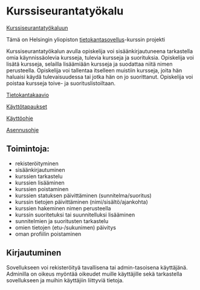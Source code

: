# Kurssiseurantatyökalu

[Kurssiseurantatyökaluun](https://courseeditor.herokuapp.com/)

Tämä on Helsingin yliopiston [tietokantasovellus](https://materiaalit.github.io/tsoha-20/osa0/)-kurssin projekti

Kurssiseurantatyökalun avulla opiskelija voi sisäänkirjautuneena tarkastella omia
käynnissäolevia kursseja, tulevia kursseja ja suorituksia. Opiskelija voi lisätä kursseja,
selailla lisäämiään kursseja ja suodattaa niitä nimen perusteella.
Opiskelija voi tallentaa itselleen muistiin kursseja, joita hän haluaisi käydä 
tulevaisuudessa tai jotka hän on jo suorittanut. Opiskelija voi poistaa kursseja toive- ja suorituslistoiltaan.

[Tietokantakaavio](https://github.com/AnnaKuokkanen/Kurssiseuranta/blob/master/Dokumentaatio/tietokantakaavio.md)

[Käyttötapaukset](https://github.com/AnnaKuokkanen/Kurssiseuranta/blob/master/Dokumentaatio/k%C3%A4ytt%C3%B6tapaukset.md)

[Käyttöohje](https://github.com/AnnaKuokkanen/Kurssiseuranta/blob/master/Dokumentaatio/k%C3%A4ytt%C3%B6ohje.md)

[Asennusohje](https://github.com/AnnaKuokkanen/Kurssiseuranta/blob/master/Dokumentaatio/asennusohje.md)

## Toimintoja: 

* rekisteröityminen
* sisäänkirjautuminen
* kurssien tarkastelu
* kurssien lisääminen
* kurssien poistaminen
* kurssien statuksen päivittäminen (sunnitelma/suoritus)
* kurssin tietojen päivittäminen (nimi/sisältö/ajankohta)
* kurssien hakeminen nimen perusteella
* kurssin suoritetuksi tai suunnitelluksi lisääminen
* sunnitelmien ja suoritusten tarkastelu
* omien tietojen (etu-/sukunimen) päivitys
* oman profiilin poistaminen

## Kirjautuminen

Sovellukseen voi rekisteröityä tavallisena tai admin-tasoisena käyttäjänä. 
Adminilla on oikeus myöntää oikeudet muille käyttäjille sekä tarkastella sovellukseen ja muihin
käyttäjiin liittyviä tietoja. 
